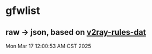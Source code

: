 # gfwlist
## raw -> json, based on [v2ray-rules-dat](https://github.com/Loyalsoldier/v2ray-rules-dat)
Mon Mar 17 12:00:53 AM CST 2025

